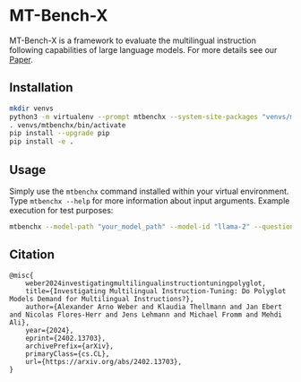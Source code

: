 # MT-Bench-X

MT-Bench-X is a framework to evaluate the multilingual instruction following capabilities of large language models.
For more details see our [Paper](https://arxiv.org/abs/2402.13703).

## Installation

```bash
mkdir venvs
python3 -m virtualenv --prompt mtbenchx --system-site-packages "venvs/mtbenchx"
. venvs/mtbenchx/bin/activate
pip install --upgrade pip
pip install -e . 
```

## Usage
Simply use the `mtbenchx` command installed within your virtual environment.
Type `mtbenchx --help` for more information about input arguments.
Example execution for test purposes:

```bash
mtbenchx --model-path "your_model_path" --model-id "llama-2" --question-begin 6 --question-end 10 --max-new-token 1024 --model-id-postfix my-local-model-variation --eval-languages DE EN --parallel 6
```

## Citation

```
@misc{
    weber2024investigatingmultilingualinstructiontuningpolyglot,
    title={Investigating Multilingual Instruction-Tuning: Do Polyglot Models Demand for Multilingual Instructions?}, 
    author={Alexander Arno Weber and Klaudia Thellmann and Jan Ebert and Nicolas Flores-Herr and Jens Lehmann and Michael Fromm and Mehdi Ali},
    year={2024},
    eprint={2402.13703},
    archivePrefix={arXiv},
    primaryClass={cs.CL},
    url={https://arxiv.org/abs/2402.13703}, 
}
```

